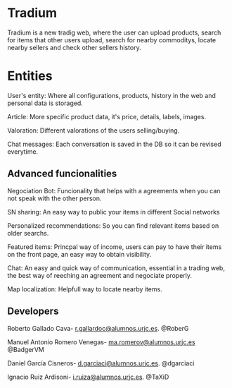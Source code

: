 # Tradium

Tradium is a new tradig web, where the user can upload products, search for items that other users upload, search for nearby commoditys, locate nearby sellers and check other sellers history.


# Entities
User's entity: Where all configurations, products, history in the web and personal data is storaged.

Article:  More specific product data, it's price, details, labels, images.

Valoration: Different valorations of the users selling/buying.

Chat messages: Each conversation is saved in the DB so it can be revised everytime.

## Advanced funcionalities
Negociation Bot: Funcionality that helps with a agreements when you can not speak with the other person.

SN sharing: An easy way to public your items in different Social networks

Personalized recommendations: So you can find relevant items based on older searchs.

Featured items: Princpal way of income, users can pay to have their items on the front page, an easy way to obtain visibility.

Chat: An easy and quick way of communication, essential in a trading web, the best way of reeching an agreement and negociate properly.

Map localization: Helpfull way to locate nearby items.

## Developers
Roberto Gallado Cava- r.gallardoc@alumnos.urjc.es. @RoberG

Manuel Antonio Romero Venegas- ma.romerov@alumnos.urjc.es @BadgerVM

Daniel García Cisneros- d.garciaci@alumnos.urjc.es. @dgarciaci

Ignacio Ruiz Ardisoni- i.ruiza@alumnos.urjc.es. @TaXiD
